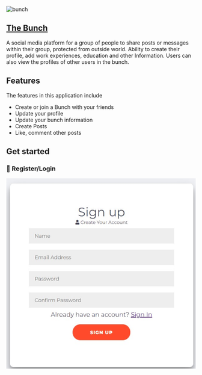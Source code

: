 ![bunch](https://user-images.githubusercontent.com/81346987/196438180-dd205212-5e1e-4c20-bf4d-e1db26208910.jpg)

## [The Bunch](https://immense-garden98635.herokuapp.com/)
A social media platform for a group of people to share posts or messages within their group, protected from outside world. Ability to create their profile, add work experiences, education and other Information. Users can also view the profiles of other users in the bunch.

## Features
The features in this application include 
- Create or join a Bunch with your friends
- Update your profile
- Update your bunch information
- Create Posts
- Like, comment other posts

## Get started

### :e-mail: Register/Login
<p align="center">
    <img src="https://github.com/RangerCreaky/TheBunchReUpload/blob/master/snapshots/login.jpg" alt="Material Bread logo">
</p>





